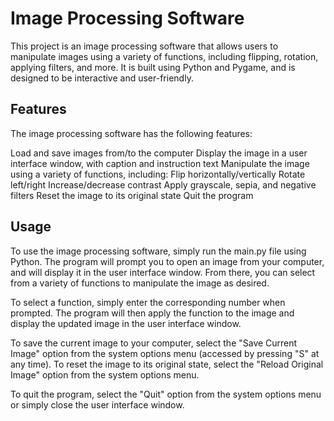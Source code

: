 # Image Processing Software
This project is an image processing software that allows users to manipulate images using a variety of functions, including flipping, rotation, applying filters, and more. It is built using Python and Pygame, and is designed to be interactive and user-friendly.

## Features
The image processing software has the following features:

Load and save images from/to the computer
Display the image in a user interface window, with caption and instruction text
Manipulate the image using a variety of functions, including:
Flip horizontally/vertically
Rotate left/right
Increase/decrease contrast
Apply grayscale, sepia, and negative filters
Reset the image to its original state
Quit the program
## Usage
To use the image processing software, simply run the main.py file using Python. The program will prompt you to open an image from your computer, and will display it in the user interface window. From there, you can select from a variety of functions to manipulate the image as desired.

To select a function, simply enter the corresponding number when prompted. The program will then apply the function to the image and display the updated image in the user interface window.

To save the current image to your computer, select the "Save Current Image" option from the system options menu (accessed by pressing "S" at any time). To reset the image to its original state, select the "Reload Original Image" option from the system options menu.

To quit the program, select the "Quit" option from the system options menu or simply close the user interface window.


















